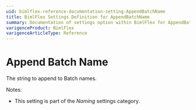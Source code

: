 ```yaml
---
uid: bimlflex-reference-documentation-setting-AppendBatchName
title: BimlFlex Settings Definition for AppendBatchName
summary: Documentation of settings option within BimlFlex for AppendBatchName
varigenceProduct: BimlFlex
varigenceArticleType: Reference
---
```


# Append Batch Name

The string to append to Batch names.

Notes:

* This setting is part of the *Naming* settings category.
